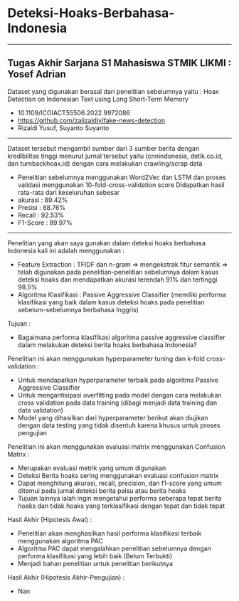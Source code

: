 # Deteksi-Hoaks-Berbahasa-Indonesia

-------------------------------------
Tugas Akhir Sarjana S1 Mahasiswa STMIK LIKMI : Yosef Adrian
---------------------------------------
Dataset yang digunakan berasal dari penelitian sebelumnya yaitu :
Hoax Detection on Indonesian Text using Long Short-Term Memory
- 10.1109/ICOIACT55506.2022.9972086
- https://github.com/zalizaldiy/fake-news-detection
- Rizaldi Yusuf, Suyanto Suyanto
---------------------------------------
Dataset tersebut mengambil sumber dari 3 sumber berita dengan kredibilitas tinggi menurut jurnal tersebut yaitu 
(cnnindonesia, detik.co.id, dan turnbackhoax.id) dengan cara melakukan crawling/scrap data

- Penelitian sebelumnya menggunakan Word2Vec dan LSTM dan proses validasi menggunakan 10-fold-cross-validation score
Didapatkan hasil rata-rata dari keseluruhan sebesar 
- akurasi : 89.42%
- Presisi : 88.76% 
- Recall : 92.53%
- F1-Score : 89.97%
---------------------------------------
Penelitian yang akan saya gunakan dalam deteksi hoaks berbahasa Indonesia kali ini adalah menggunakan :
- Feature Extraction : TFIDF dan n-gram => mengekstrak fitur semantik => telah digunakan pada penelitian-penelitian sebelumnya dalam kasus deteksi hoaks dan mendapatkan akurasi terendah 91% dan tertinggi 98.5%
- Algoritma Klasifikasi : Passive Aggressive Classifier (memiliki performa klasifikasi yang baik dalam kasus deteksi hoaks pada penelitian sebelum-sebelumnya berbahasa Inggris)

Tujuan : 
- Bagaimana performa klasifikasi algoritma passive aggressive classifier dalam melakukan deteksi berita hoaks berbahasa Indonesia?

Penelitian ini akan menggunakan hyperparameter tuning dan k-fold cross-validation :
- Untuk mendapatkan hyperparameter terbaik pada algoritma Passive Aggressive Classifier
- Untuk mengantisipasi overfitting pada model dengan cara melakukan cross validation pada data training (dibagi menjadi data training dan data validation)
- Model yang dihasilkan dari hyperparameter berikut akan diujikan dengan data testing yang tidak disentuh karena khusus untuk proses pengujian

Penelitian ini akan menggunakan evaluasi matrix menggunakan Confusion Matrix :
- Merupakan evaluasi metrik yang umum digunakan
- Deteksi Berita hoaks sering menggunakan evaluasi confusion matrix
- Dapat menghitung akurasi, recall, precision, dan f1-score yang umum ditemui pada jurnal deteksi berita palsu atau berita hoaks
- Tujuan lainnya ialah ingin mengetahui performa seberapa tepat berita hoaks dan tidak hoaks yang terklasifikasi dengan tepat dan tidak tepat

Hasil Akhir (Hipotesis Awal) :
- Penelitian akan menghasilkan hasil performa klasifikasi terbaik menggunakan algoritma PAC
- Algoritma PAC dapat mengalahkan penelitian sebelumnya dengan performa klasifikasi yang lebih baik (Belum Terbukti)
- Menjadi bahan penelitian untuk penelitian berikutnya

Hasil Akhir (Hipotesis Akhir-Pengujian) :
- Nan
